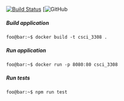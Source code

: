 [![Build Status](https://travis-ci.com/Slackers3308/Code.svg?branch=master)](https://travis-ci.com/Slackers3308/Code)
[![GitHub](https://img.shields.io/github/license/mashape/apistatus.svg)

##### Build application

```console
foo@bar:~$ docker build -t csci_3308 .
```

##### Run application

```console
foo@bar:~$ docker run -p 8080:80 csci_3308
```

##### Run tests

```console
foo@bar:~$ npm run test
```

